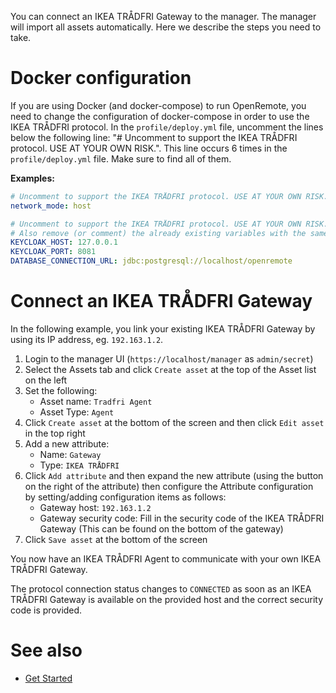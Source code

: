 You can connect an IKEA TRÅDFRI Gateway to the manager. The manager will import all assets automatically. Here we describe the steps you need to take.

# Docker configuration

If you are using Docker (and docker-compose) to run OpenRemote, you need to change the configuration of docker-compose in order to use the IKEA TRÅDFRI protocol.
In the `profile/deploy.yml` file, uncomment the lines below the following line: "# Uncomment to support the IKEA TRÅDFRI protocol. USE AT YOUR OWN RISK.".
This line occurs 6 times in the `profile/deploy.yml` file. Make sure to find all of them.


**Examples:**
```yml
# Uncomment to support the IKEA TRÅDFRI protocol. USE AT YOUR OWN RISK.
network_mode: host
```

```yml
# Uncomment to support the IKEA TRÅDFRI protocol. USE AT YOUR OWN RISK.
# Also remove (or comment) the already existing variables with the same name.
KEYCLOAK_HOST: 127.0.0.1
KEYCLOAK_PORT: 8081
DATABASE_CONNECTION_URL: jdbc:postgresql://localhost/openremote
```
  
# Connect an IKEA TRÅDFRI Gateway

In the following example, you link your existing IKEA TRÅDFRI Gateway by using its IP address, eg. `192.163.1.2`.

1. Login to the manager UI (`https://localhost/manager` as `admin/secret`)
2. Select the Assets tab and click `Create asset` at the top of the Asset list on the left
3. Set the following:
   * Asset name: `Tradfri Agent`
   * Asset Type: `Agent`
4. Click `Create asset` at the bottom of the screen and then click `Edit asset` in the top right
5. Add a new attribute:
   * Name: `Gateway`
   * Type: `IKEA TRÅDFRI`
6. Click `Add attribute` and then expand the new attribute (using the button on the right of the attribute) then configure the Attribute configuration by setting/adding configuration items as follows: 
   * Gateway host: `192.163.1.2`
   * Gateway security code: Fill in the security code of the IKEA TRÅDFRI Gateway (This can be found on the bottom of the gateway)
7. Click `Save asset` at the bottom of the screen

You now have an IKEA TRÅDFRI Agent to communicate with your own IKEA TRÅDFRI Gateway.

The protocol connection status changes to `CONNECTED` as soon as an IKEA TRÅDFRI Gateway is available on the provided host and the correct security code is provided.

# See also

- [Get Started](https://openremote.io/get-started-manager/)